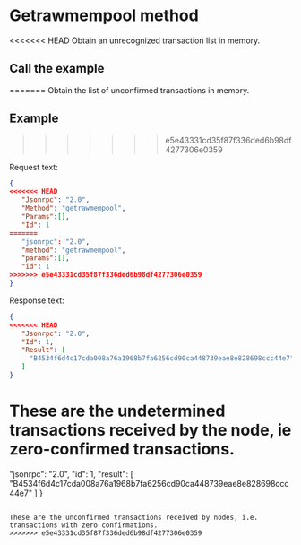 # Getrawmempool method

<<<<<<< HEAD
Obtain an unrecognized transaction list in memory.

## Call the example
=======
Obtain the list of unconfirmed transactions in memory.

## Example
>>>>>>> e5e43331cd35f87f336ded6b98df4277306e0359

Request text:

```json
{
<<<<<<< HEAD
   "Jsonrpc": "2.0",
   "Method": "getrawmempool",
   "Params":[],
   "Id": 1
=======
   "jsonrpc": "2.0",
   "method": "getrawmempool",
   "params":[],
   "id": 1
>>>>>>> e5e43331cd35f87f336ded6b98df4277306e0359
}
```

Response text:

```json
{
<<<<<<< HEAD
   "Jsonrpc": "2.0",
   "Id": 1,
   "Result": [
     "B4534f6d4c17cda008a76a1968b7fa6256cd90ca448739eae8e828698ccc44e7"
   ]
}
```

These are the undetermined transactions received by the node, ie zero-confirmed transactions.
=======
   "jsonrpc": "2.0",
   "id": 1,
   "result": [
     "B4534f6d4c17cda008a76a1968b7fa6256cd90ca448739eae8e828698ccc44e7"
   ]
}
```

These are the unconfirmed transactions received by nodes, i.e. transactions with zero confirmations.
>>>>>>> e5e43331cd35f87f336ded6b98df4277306e0359
